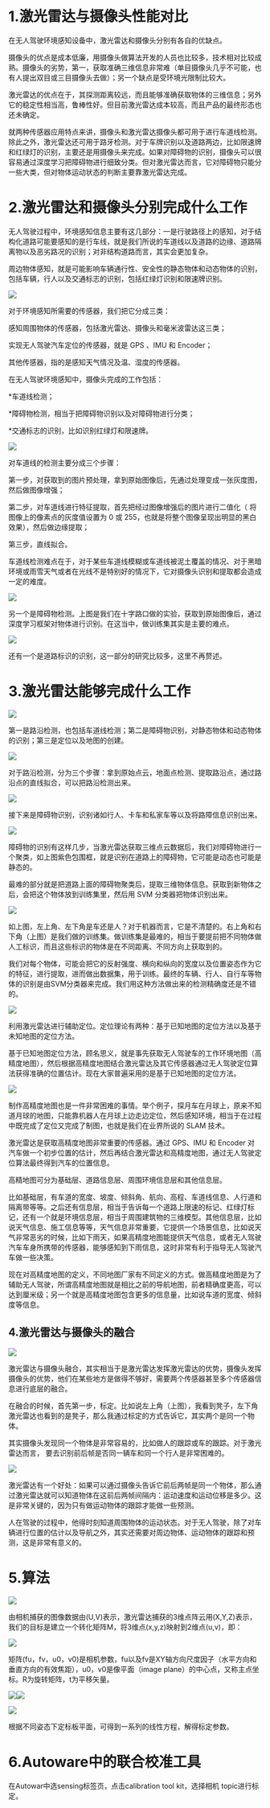# 1.激光雷达与摄像头性能对比

在无人驾驶环境感知设备中，激光雷达和摄像头分别有各自的优缺点。

摄像头的优点是成本低廉，用摄像头做算法开发的人员也比较多，技术相对比较成熟。摄像头的劣势，第一，获取准确三维信息非常难（单目摄像头几乎不可能，也有人提出双目或三目摄像头去做）；另一个缺点是受环境光限制比较大。

激光雷达的优点在于，其探测距离较远，而且能够准确获取物体的三维信息；另外它的稳定性相当高，鲁棒性好。但目前激光雷达成本较高，而且产品的最终形态也还未确定。

就两种传感器应用特点来讲，摄像头和激光雷达摄像头都可用于进行车道线检测。除此之外，激光雷达还可用于路牙检测。对于车牌识别以及道路两边，比如限速牌和红绿灯的识别，主要还是用摄像头来完成。如果对障碍物的识别，摄像头可以很容易通过深度学习把障碍物进行细致分类。但对激光雷达而言，它对障碍物只能分一些大类，但对物体运动状态的判断主要靠激光雷达完成。

# 2.激光雷达和摄像头分别完成什么工作

无人驾驶过程中，环境感知信息主要有这几部分：一是行驶路径上的感知，对于结构化道路可能要感知的是行车线，就是我们所说的车道线以及道路的边缘、道路隔离物以及恶劣路况的识别；对非结构道路而言，其实会更加复杂。

周边物体感知，就是可能影响车辆通行性、安全性的静态物体和动态物体的识别，包括车辆，行人以及交通标志的识别，包括红绿灯识别和限速牌识别。

![](https://img-blog.csdn.net/20180402104017841?watermark/2/text/aHR0cHM6Ly9ibG9nLmNzZG4ubmV0L2EyMjgxOTY1MTM1/font/5a6L5L2T/fontsize/400/fill/I0JBQkFCMA==/dissolve/70)

对于环境感知所需要的传感器，我们把它分成三类：

感知周围物体的传感器，包括激光雷达、摄像头和毫米波雷达这三类；

实现无人驾驶汽车定位的传感器，就是 GPS 、IMU 和 Encoder；

其他传感器，指的是感知天气情况及温、湿度的传感器。

在无人驾驶环境感知中，摄像头完成的工作包括：

\*车道线检测；

\*障碍物检测，相当于把障碍物识别以及对障碍物进行分类；

\*交通标志的识别，比如识别红绿灯和限速牌。

![](https://img-blog.csdn.net/20180402104222936?watermark/2/text/aHR0cHM6Ly9ibG9nLmNzZG4ubmV0L2EyMjgxOTY1MTM1/font/5a6L5L2T/fontsize/400/fill/I0JBQkFCMA==/dissolve/70)

对车道线的检测主要分成三个步骤：

第一步，对获取到的图片预处理，拿到原始图像后，先通过处理变成一张灰度图，然后做图像增强；

第二步，对车道线进行特征提取，首先把经过图像增强后的图片进行二值化（ 将图像上的像素点的灰度值设置为 0 或 255，也就是将整个图像呈现出明显的黑白效果），然后做边缘提取；

第三步，直线拟合。

车道线检测难点在于，对于某些车道线模糊或车道线被泥土覆盖的情况、对于黑暗环境或雨雪天气或者在光线不是特别好的情况下，它对摄像头识别和提取都会造成一定的难度。

![](https://static.leiphone.com/uploads/new/article/740_740/201611/583dc1d1a6ae6.png)

另一个是障碍物检测。上图是我们在十字路口做的实验，获取到原始图像后，通过深度学习框架对物体进行识别。在这当中，做训练集其实是主要的难点。

![](https://static.leiphone.com/uploads/new/article/740_740/201611/583dc23f00bf2.png)

还有一个是道路标识的识别，这一部分的研究比较多，这里不再赘述。

# 3.激光雷达能够完成什么工作

![](https://static.leiphone.com/uploads/new/article/740_740/201611/583dc26bab78b.png)

第一是路沿检测，也包括车道线检测；第二是障碍物识别，对静态物体和动态物体的识别；第三是定位以及地图的创建。

![](https://static.leiphone.com/uploads/new/article/740_740/201611/583dc2ef0a15f.png)

对于路沿检测，分为三个步骤：拿到原始点云，地面点检测、提取路沿点，通过路沿点的直线拟合，可以把路沿检测出来。

![](https://static.leiphone.com/uploads/new/article/740_740/201611/583dc6093a1b2.png)

接下来是障碍物识别，识别诸如行人、卡车和私家车等以及将路障信息识别出来。

![](https://static.leiphone.com/uploads/new/article/740_740/201611/583dc65ab5863.png)

障碍物的识别有这样几步，当激光雷达获取三维点云数据后，我们对障碍物进行一个聚类，如上图紫色包围框，就是识别在道路上的障碍物，它可能是动态也可能是静态的。

最难的部分就是把道路上面的障碍物聚类后，提取三维物体信息。获取到新物体之后，会把这个物体放到训练集里，然后用 SVM 分类器把物体识别出来。

![](https://static.leiphone.com/uploads/new/article/740_740/201611/583dc6c9bbc99.png)

如上图，左上角、左下角是车还是人？对于机器而言，它是不清楚的。右上角和右下角（上图）是我们做的训练集。做训练集是最难的，相当于要提前把不同物体做人工标识，而且这些标识的物体是在不同距离、不同方向上获取到的。

我们对每个物体，可能会把它的反射强度、横向和纵向的宽度以及位置姿态作为它的特征，进行提取，进而做出数据集，用于训练。最终的车辆、行人、自行车等物体的识别是由SVM分类器来完成。我们用这种方法做出来的检测精确度还是不错的。

![](https://static.leiphone.com/uploads/new/article/740_740/201611/583dc83356155.png)

利用激光雷达进行辅助定位。定位理论有两种：基于已知地图的定位方法以及基于未知地图的定位方法。

基于已知地图定位方法，顾名思义，就是事先获取无人驾驶车的工作环境地图（高精度地图），然后根据高精度地图结合激光雷达及其它传感器通过无人驾驶定位算法获得准确的位置估计。现在大家普遍采用的是基于已知地图的定位方法。

![](https://static.leiphone.com/uploads/new/article/740_740/201611/583dc8710bd0c.png)



制作高精度地图也是一件非常困难的事情。举个例子，探月车在月球上，原来不知道月球的地图，只能靠机器人在月球上边走边定位，然后感知环境，相当于在过程中既完成了定位又完成了制图，也就是我们在业界所说的 SLAM 技术。

激光雷达是获取高精度地图非常重要的传感器。通过 GPS、IMU 和 Encoder 对汽车做一个初步位置的估计，然后再结合激光雷达和高精度地图，通过无人驾驶定位算法最终得到汽车的位置信息。

高精地图可分为基础层、道路信息层、周围环境信息层和其他信息层。

比如基础层，有车道的宽度、坡度、倾斜角、航向、高程、车道线信息、人行道和隔离带等等。之后还有信息层，相当于告诉每一个道路上限速的标记、红绿灯标记，还有一个就是环境信息层，相当于周围建筑物的三维模型。其他信息层，比如说天气信息、施工信息等等，天气信息非常重要，它提供一个场景信息，比如说天气非常恶劣的时候，比如下雨天，如果高精度地图能提供天气信息，或者无人驾驶汽车车身所携带的传感器，能够感知到下雨信息，这时非常有利于指导无人驾驶汽车做一些决策。

现在对高精度地图的定义，不同地图厂家有不同定义的方式。做高精度地图是为了辅助无人驾驶，所谓高精度地图就是相比之前的导航地图，前者精确度更高，可以达到厘米级；另一个就是高精度地图包含更多的信息量，比如说车道的宽度、倾斜度等信息。

## 4.激光雷达与摄像头的融合

![](https://static.leiphone.com/uploads/new/article/740_740/201611/583e138946839.png)



激光雷达与摄像头融合，其实相当于是激光雷达发挥激光雷达的优势，摄像头发挥摄像头的优势，他们在某些地方是做得不够好，需要两个传感器甚至多个传感器信息进行底层的融合。

在融合的时候，首先第一步，标定。比如说左上角（上图），我看到凳子，左下角激光雷达也看到的是凳子，那么我通过标定的方式告诉它，其实两个是同一个物体。

其实摄像头发现同一个物体是非常容易的，比如做人的跟踪或车的跟踪。对于激光雷达而言， 要去识别前后帧是否同一辆车和同一个行人是非常困难的。

![](https://static.leiphone.com/uploads/new/article/740_740/201611/583e14a98d5f2.png)

激光雷达有一个好处：如果可以通过摄像头告诉它前后两帧是同一个物体，那么通过激光雷达就可以知道物体在这前后两帧间隔内：运动速度和运动位移是多少。这是非常关键的，因为只有做运动物体的跟踪才能做一些预测。

人在驾驶的过程中，他得时刻知道周围物体的运动状态。对于无人驾驶，除了对车辆进行位置的估计以及导航之外，其实还需要对周边物体、运动物体的跟踪和预测，这是非常有意义的。

# 5.算法

![](https://img-blog.csdn.net/20180402104940627?watermark/2/text/aHR0cHM6Ly9ibG9nLmNzZG4ubmV0L2EyMjgxOTY1MTM1/font/5a6L5L2T/fontsize/400/fill/I0JBQkFCMA==/dissolve/70)

由相机捕获的图像数据由\(U,V\)表示，激光雷达捕获的3维点阵云用\(X,Y,Z\)表示，我们的目标是建立一个转化矩阵M，将3维点\(x,y,z\)映射到2维点\(u,v\)，即：

![](https://img-blog.csdn.net/20180402105758951?watermark/2/text/aHR0cHM6Ly9ibG9nLmNzZG4ubmV0L2EyMjgxOTY1MTM1/font/5a6L5L2T/fontsize/400/fill/I0JBQkFCMA==/dissolve/70)

矩阵\(fu，fv，u0，v0\)是相机参数，fu以及fv是XY轴方向尺度因子（水平方向和垂直方向的有效焦距），u0，v0是像平面（image plane）的中心点，又称主点坐标。R为旋转矩阵，t为平移矢量。

![](https://img-blog.csdn.net/20180402112149600?watermark/2/text/aHR0cHM6Ly9ibG9nLmNzZG4ubmV0L2EyMjgxOTY1MTM1/font/5a6L5L2T/fontsize/400/fill/I0JBQkFCMA==/dissolve/70)![](https://img-blog.csdn.net/20180402112207843?watermark/2/text/aHR0cHM6Ly9ibG9nLmNzZG4ubmV0L2EyMjgxOTY1MTM1/font/5a6L5L2T/fontsize/400/fill/I0JBQkFCMA==/dissolve/70)

![](https://img-blog.csdn.net/20180402112255860?watermark/2/text/aHR0cHM6Ly9ibG9nLmNzZG4ubmV0L2EyMjgxOTY1MTM1/font/5a6L5L2T/fontsize/400/fill/I0JBQkFCMA==/dissolve/70)

根据不同姿态下定标板平面，可得到一系列的线性方程，解得标定参数。

# 6.Autoware中的联合校准工具

在Autowar中选sensing标签页，点击calibration tool kit，选择相机 topic进行标定。



